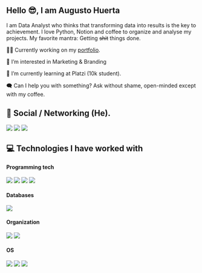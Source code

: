 ## Hello 😎, I am Augusto Huerta

I am Data Analyst who thinks that transforming data into results is the key to achievement. I love Python, Notion and coffee to organize and analyse my projects. My favorite mantra: Getting <del>shit</del> things done.

👨‍💻 Currently working on my [portfolio](https://augustohuerta.notion.site/e37e6bbe39d84967a21219096fe9c0cc?v=d799e48262644e14b7c915e76520f1f0).
  
👀 I’m interested in Marketing & Branding

🌱 I’m currently learning at Platzi (10k student).

🗨️ Can I help you with something? Ask without shame, open-minded except with my coffee.

## 👥 Social / Networking (He).
[<img src="https://img.shields.io/badge/LinkedIn-0077B5?style=for-the-badge&logo=linkedin&logoColor=white" />](https://www.linkedin.com/in/auguerta/)
[<img src="https://img.shields.io/badge/Gmail-D14836?style=for-the-badge&logo=gmail&logoColor=white" />](mailto:hola@augustohuerta.com)
[<img src= "https://img.shields.io/badge/website-000000?style=for-the-badge&logo=About.me&logoColor=white" />](https://augustohuerta.com/)

## 💻 Technologies I have worked with

#### Programming tech
<img src= "https://img.shields.io/badge/Python-FFD43B?style=for-the-badge&logo=python&logoColor=blue" /> <img src="https://img.shields.io/badge/Numpy-777BB4?style=for-the-badge&logo=numpy&logoColor=white" /> <img src= "https://img.shields.io/badge/Pandas-2C2D72?style=for-the-badge&logo=pandas&logoColor=white" /> 
<img src="https://img.shields.io/badge/jupyter-%23FA0F00.svg?style=for-the-badge&logo=jupyter&logoColor=white" />

#### Databases
<img src= "https://img.shields.io/badge/postgres-%23316192.svg?style=for-the-badge&logo=postgresql&logoColor=white" />

#### Organization
<img src= "https://img.shields.io/badge/Google%20Sheets-34A853?style=for-the-badge&logo=google-sheets&logoColor=white" /> <img src= "https://img.shields.io/badge/Notion-000000?style=for-the-badge&logo=notion&logoColor=white" />

#### OS
<img src= "https://img.shields.io/badge/Linux-FCC624?style=for-the-badge&logo=linux&logoColor=black" /> <img src= "https://img.shields.io/badge/Ubuntu-E95420?style=for-the-badge&logo=ubuntu&logoColor=white" /> <img src= "https://img.shields.io/badge/Windows-0078D6?style=for-the-badge&logo=windows&logoColor=white" />

<!--
- 👋 Hi, I’m @AugustoHuerta
- 👀 I’m interested in Marketing & Data Analytics
- 🌱 I’m currently learning at Platzi
- 💞️ I’m looking to collaborate on big, impactful and interesting projects
- 📫 How to reach me: hola@augustohuerta.com
-->
